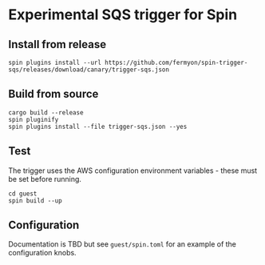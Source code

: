 # Experimental SQS trigger for Spin

## Install from release

```
spin plugins install --url https://github.com/fermyon/spin-trigger-sqs/releases/download/canary/trigger-sqs.json
```

## Build from source

```
cargo build --release
spin pluginify
spin plugins install --file trigger-sqs.json --yes
```

## Test

The trigger uses the AWS configuration environment variables - these must be set before running.

```
cd guest
spin build --up
```

## Configuration

Documentation is TBD but see `guest/spin.toml` for an example of the configuration knobs.
